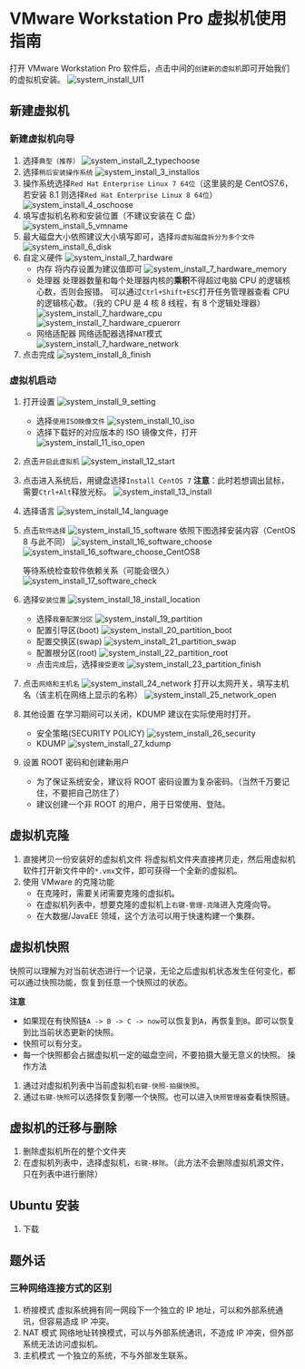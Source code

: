 # VMware Workstation Pro 虚拟机使用指南

打开 VMware Workstation Pro 软件后，点击中间的`创建新的虚拟机`即可开始我们的虚拟机安装。
![system_install_UI1](./img/system_install_1_UI1.png)

## 新建虚拟机

### 新建虚拟机向导

1. 选择`典型（推荐）`
   ![system_install_2_typechoose](./img/system_install_2_typechoose.png)
2. 选择`稍后安装操作系统`
   ![system_install_3_installos](./img/system_install_3_installos.png)
3. 操作系统选择`Red Hat Enterprise Linux 7 64位`（这里装的是 CentOS7.6，若安装 8.1 则选择`Red Hat Enterprise Linux 8 64位`）
   ![system_install_4_oschoose](./img/system_install_4_oschoose.png)
4. 填写虚拟机名称和安装位置（不建议安装在 C 盘）
   ![system_install_5_vmname](./img/system_install_5_vmname.png)
5. 最大磁盘大小依照建议大小填写即可，选择`将虚拟磁盘拆分为多个文件`
   ![system_install_6_disk](./img/system_install_6_disk.png)
6. 自定义硬件
   ![system_install_7_hardware](./img/system_install_7_hardware.png)
   - 内存
     将内存设置为建议值即可
     ![system_install_7_hardware_memory](./img/system_install_7_hardware_memory.png)
   - 处理器
     处理器数量和每个处理器内核的**乘积**不得超过电脑 CPU 的逻辑核心数，否则会报错。
     可以通过`Ctrl+Shift+ESC`打开任务管理器查看 CPU 的逻辑核心数。（我的 CPU 是 4 核 8 线程，有 8 个逻辑处理器）
     ![system_install_7_hardware_cpu](./img/system_install_7_hardware_cpu.png)
     ![system_install_7_hardware_cpuerorr](./img/system_install_7_hardware_cpuerorr.png)
   - 网络适配器
     网络适配器选择`NAT`模式
     ![system_install_7_hardware_network](./img/system_install_7_hardware_network.png)
7. 点击完成
   ![system_install_8_finish](./img/system_install_8_finish.png)

### 虚拟机启动

1. 打开设置
   ![system_install_9_setting](./img/system_install_9_setting.png)

   - 选择`使用ISO映像文件`
     ![system_install_10_iso](./img/system_install_10_iso.png)
   - 选择下载好的对应版本的 ISO 镜像文件，打开
     ![system_install_11_iso_open](./img/system_install_11_iso_open.png)

2. 点击`开启此虚拟机`
   ![system_install_12_start](./img/system_install_12_start.png)
3. 点击进入系统后，用键盘选择`Install CentOS 7`
   **注意**：此时若想调出鼠标，需要`Ctrl+Alt`释放光标。
   ![system_install_13_install](./img/system_install_13_install.png)
4. 选择语言
   ![system_install_14_language](./img/system_install_14_language.png)
5. 点击`软件选择`
   ![system_install_15_software](./img/system_install_15_software.png)
   依照下图选择安装内容（CentOS 8 与此不同）
   ![system_install_16_software_choose](./img/system_install_16_software_choose.png)
   ![system_install_16_software_choose_CentOS8](./img/system_install_16_software_choose_CentOS8.png)

   等待系统检查软件依赖关系（可能会很久）
   ![system_install_17_software_check](./img/system_install_17_software_check.png)

6. 选择`安装位置`
   ![system_install_18_install_location](./img/system_install_18_install_location.png)
   - 选择`我要配置分区`
     ![system_install_19_partition](./img/system_install_19_partition.png)
   - 配置引导区(boot)
     ![system_install_20_partition_boot](./img/system_install_20_partition_boot.png)
   - 配置交换区(swap)
     ![system_install_21_partition_swap](./img/system_install_21_partition_swap.png)
   - 配置根分区(root)
     ![system_install_22_partition_root](./img/system_install_22_partition_root.png)
   - 点击`完成`后，选择`接受更改`
     ![system_install_23_partition_finish](./img/system_install_23_partition_finish.png)
7. 点击`网络和主机名`
   ![system_install_24_network](./img/system_install_24_network.png)
   打开以太网开关，填写主机名（该主机在网络上显示的名称）
   ![system_install_25_network_open](./img/system_install_25_network_open.png)

8. 其他设置
   在学习期间可以关闭，KDUMP 建议在实际使用时打开。

   - 安全策略(SECURITY POLICY)
     ![system_install_26_security](./img/system_install_26_security.png)
   - KDUMP
     ![system_install_27_kdump](./img/system_install_27_kdump.png)

9. 设置 ROOT 密码和创建新用户
   - 为了保证系统安全，建议将 ROOT 密码设置为复杂密码。（当然千万要记住，不要把自己防住了）
   - 建议创建一个非 ROOT 的用户，用于日常使用、登陆。

## 虚拟机克隆

1. 直接拷贝一份安装好的虚拟机文件
   将虚拟机文件夹直接拷贝走，然后用虚拟机软件打开新文件中的`*.vmx`文件，即可获得一个全新的虚拟机。
2. 使用 VMware 的克隆功能
   - 在克隆时，需要关闭需要克隆的虚拟机。
   - 在虚拟机列表中，想要克隆的虚拟机上`右键-管理-克隆`进入克隆向导。
   - 在大数据/JavaEE 领域，这个方法可以用于快速构建一个集群。

## 虚拟机快照

快照可以理解为对当前状态进行一个记录，无论之后虚拟机状态发生任何变化，都可以通过快照功能，恢复到任意一个快照过的状态。

**注意**

- 如果现在有快照链`A -> B -> C -> now`可以恢复到`A`，再恢复到`B`。即可以恢复到比当前状态更新的快照。
- 快照可以有分支。
- 每一个快照都会占据虚拟机一定的磁盘空间，不要拍摄大量无意义的快照。
  操作方法

1. 通过对虚拟机列表中当前虚拟机`右键-快照-拍摄快照`。
2. 通过`右键-快照`可以选择恢复到哪一个快照。也可以进入`快照管理器`查看快照链。

## 虚拟机的迁移与删除

1. 删除虚拟机所在的整个文件夹
2. 在虚拟机列表中，选择虚拟机，`右键-移除`。（此方法不会删除虚拟机源文件，只在列表中进行删除）

## Ubuntu 安装

1. 下载

## 题外话

### 三种网络连接方式的区别

1. 桥接模式
   虚拟系统拥有同一网段下一个独立的 IP 地址，可以和外部系统通讯，但容易造成 IP 冲突。
2. NAT 模式
   网络地址转换模式，可以与外部系统通讯，不造成 IP 冲突，但外部系统无法访问虚拟机。
3. 主机模式
   一个独立的系统，不与外部发生联系。
